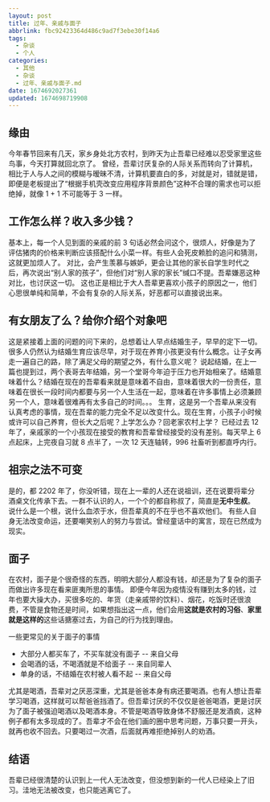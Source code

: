 ```yaml
---
layout: post
title: 过年、亲戚与面子
abbrlink: fbc92423364d486c9ad7f3ebe30f14a6
tags:
  - 杂谈
  - 个人
categories:
  - 其他
  - 杂谈
  - 过年、亲戚与面子.md
date: 1674692027361
updated: 1674698719908
---
```


## 缘由

今年春节回来有几天，家乡身处北方农村，到昨天为止吾辈已经难以忍受家里这些鸟事，今天打算就回北京了。
曾经，吾辈讨厌复杂的人际关系而转向了计算机，相比于人与人之间的模糊与暧昧不清，计算机要直白的多，对就是对，错就是错，即便是老板提出了“根据手机壳改变应用程序背景颜色”这种不合理的需求也可以拒绝掉，就像 1 + 1 不可能等于 3 一样。

## 工作怎么样？收入多少钱？

基本上，每一个人见到面的亲戚的前 3 句话必然会问这个，很烦人，好像是为了评估猪肉的价格来判断应该搭配什么小菜一样。有些人会死皮赖脸的追问和猜测，这就更加烦人了。
对比，会产生羡慕与嫉妒，更会让其他的家长自学生时代之后，再次说出“别人家的孩子”，但他们对“别人家的家长”缄口不提。吾辈嫌恶这种对比，也讨厌这一切。
这也正是相比于大人吾辈更喜欢小孩子的原因之一，他们心思很单纯和简单，不会有复杂的人际关系，好恶都可以直接说出来。

## 有女朋友了么？给你介绍个对象吧

这是紧接着上面的问题的问下来的，总想着让人早点结婚生子，早早的定下一切。很多人仍然认为结婚生育应该尽早，对于现在养育小孩更没有什么概念。让子女再走一遍自己的路，除了满足父母的期望之外，有什么意义呢？
说起结婚，在上一篇也提到过，两个表哥去年结婚，另一个堂哥今年迫于压力也开始相亲了。结婚意味着什么？结婚在现在的吾辈看来就是意味着不自由，意味着很大的一份责任，意味着在很长一段时间内都要与另一个人生活在一起，意味着在许多事情上必须兼顾另一个人，意味着很难再有太多自己的时间。。。
生育，这是另一个吾辈从来没有认真考虑的事情，现在吾辈的能力完全不足以改变什么。现在生育，小孩子小时候或许可以自己养育，但长大之后呢？上学怎么办？回老家农村上学？
已经过去 12 年了，亲戚家的一个小孩现在接受的教育和吾辈曾经接受的没有差别。每天早上 6 点起床，上完夜自习就 8 点半了，一次 12 天连轴转，996 社畜听到都直呼内行。

## 祖宗之法不可变

是的，都 2202 年了，你没听错，现在上一辈的人还在说祖训，还在说要将辈分酒桌文化传承下去。一群不认识的人，一个个的都自称叔了，简直是**无中生叔**。
说什么是一个根，说什么血浓于水，但吾辈真的不在乎也不喜欢他们。
有些人自身无法改变命运，还要嘲笑别人的努力与尝试。曾经童话中的寓言，现在已然成为现实。

## 面子

在农村，面子是个很奇怪的东西，明明大部分人都没有钱，却还是为了复杂的面子而做出许多现在看来匪夷所思的事情。
即便今年因为疫情没有赚到太多的钱，过年也要大操大办，买很多吃的、年货（走亲戚带的饮料）、烟花，吃饭时还很浪费，不管是食物还是时间，如果想指出这一点，他们会用**这就是农村的习俗**、**家里就是这样的**这些话搪塞过去，为自己的行为找到理由。

一些更常见的关于面子的事情

- 大部分人都买车了，不买车就没有面子 -- 来自父母
- 会喝酒的话，不喝酒就是不给面子 -- 来自同辈人
- 单身的话，不结婚在农村被人看不起 -- 来自父母

尤其是喝酒，吾辈对之厌恶深重，尤其是爸爸本身有病还要喝酒。也有人想让吾辈学习喝酒，这样就可以帮爸爸挡酒了。但吾辈讨厌的不仅仅是爸爸喝酒，更是讨厌为了面子被强迫喝酒以及喝酒本身。不管是喝酒导致身体不舒服还是发酒疯，这种例子都有太多现成的了。吾辈才不会在他们画的圈中思考问题，万事只要一开头，就再也收不回去。只要喝过一次酒，后面就再难拒绝掉别人的劝酒。

## 结语

吾辈已经很清楚的认识到上一代人无法改变，但没想到新的一代人已经染上了旧习。洼地无法被改变，也只能逃离它了。
